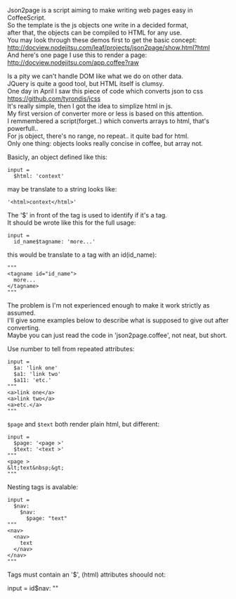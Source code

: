
Json2page is a script aiming to make writing web pages easy in CoffeeScript.  
So the template is the js objects one write in a decided format,  
after that, the objects can be compiled to HTML for any use.  
You may look through these demos first to get the basic concept:  
http://docview.nodejitsu.com/leaf/projects/json2page/show.html?html  
And here's one page I use this to render a page:  
http://docview.nodejitsu.com/app.coffee?raw  

Is a pity we can't handle DOM like what we do on other data.  
JQuery is quite a good tool, but HTML itself is clumsy.  
One day in April I saw this piece of code which converts json to css  
https://github.com/tyrondis/jcss  
It's really simple, then I got the idea to simplize html in js.  
My first version of converter more or less is based on this attention.  
I remmembered a script(forget..) which converts arrays to html, that's powerfull..  
For js object, there's no range, no repeat.. it quite bad for html.  
Only one thing: objects looks really concise in coffee, but array not.  

Basicly, an object defined like this:  

    input =
      $html: 'context'

may be translate to a string looks like:  

    '<html>context</html>'

The '$' in front of the tag is used to identify if it's a tag.  
It should be wrote like this for the full usage:  

    input =
      id_name$tagname: 'more...'

this would be translate to a tag with an id(id_name):  

    """
    <tagname id="id_name">
      more...
    </tagname>
    """

The problem is I'm not experienced enough to make it work strictly as assumed.  
I'll give some examples below to describe what is supposed to give out after converting.  
Maybe you can just read the code in 'json2page.coffee', not neat, but short.  

Use number to tell from repeated attributes:  

    input =
      $a: 'link one'
      $a1: 'link two'
      $a11: 'etc.'
    """
    <a>link one</a>
    <a>link two</a>
    <a>etc.</a>
    """
`$page` and `$text` both render plain html, but different:  

    input =
      $page: '<page >'
      $text: '<text >'
    """
    <page >
    &lt;text&nbsp;&gt;
    """

Nesting tags is avalable:  

    input =
      $nav:
        $nav:
          $page: "text"
    """
    <nav>
      <nav>
        text
      </nav>
    </nav>
    """

Tags must contain an '$', (html) attributes shoould not:

   input =
     id$nav:
       ""